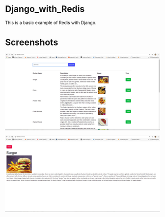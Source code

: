 # Django_with_Redis  

This is a basic example of Redis with Django.

# Screenshots
![One](https://github.com/shubhamjain31/Django_with_Redis/blob/main/Screenshots/Image(1).jpg)  

![Two](https://github.com/shubhamjain31/Django_with_Redis/blob/main/Screenshots/Image(2).jpg)  
